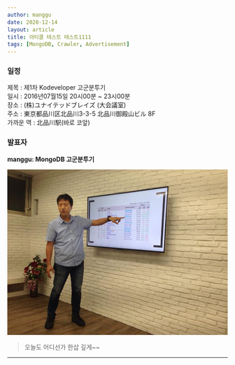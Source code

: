 ```yaml
---
author: manggu
date: 2020-12-14
layout: article
title: 아티클 테스트 테스트1111
tags: [MongoDB, Crawler, Advertisement]
---
```


### 일정

제목 : 제1차 Kodeveloper 고군분투기  
일시 : 2016년07월15일 20시00분 ~ 23시00분  
장소 : (株)ユナイテッドブレイズ  (大会議室)  
주소 : 東京都品川区北品川3-3-5 北品川御殿山ビル 8F  
가까운 역 : 北品川駅(바로 코앞)  

### 발표자

**manggu: MongoDB 고군분투기**

![](/img/article/1/manggu.jpg)

>오늘도 어디선가 한삽 깊게~~

---
